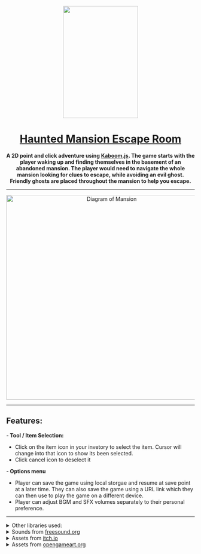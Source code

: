 

[<p align="center"> <img width="200" height="300" src="https://user-images.githubusercontent.com/96203831/161592220-83f84c1c-9618-402b-8c6f-94c4e2d01088.jpg" > </p>](https://team-grape.github.io/CapstoneProject/)

<div>
 <h1 align="center"> <a href="https://team-grape.github.io/CapstoneProject/"> Haunted Mansion Escape Room </a> </h>
</div>

<p align="center">
 <b>
 A 2D point and click adventure using <a href="https://kaboomjs.com/">Kaboom.js</a>. The game starts with the player waking up and finding themselves in the basement of an abandoned mansion. The player would need to navigate the whole mansion looking for clues to escape, while avoiding an evil ghost. Friendly ghosts are placed throughout the mansion to help you escape.
 </b>
</p>
 
 <hr />
 
<div align="center">
 <img 
      width="548" alt="Diagram of Mansion" 
      src="https://user-images.githubusercontent.com/96203831/161591984-e2110053-b8c2-4f67-b163-d3a77a76888b.png"
 >
</div>

<hr />

## Features:
 **- Tool / Item Selection:**
   - Click on the item icon in your invetory to select the item. Cursor will change into that icon to show its been selected. 
   - Click cancel icon to deselect it
   
 **- Options menu**
   - Player can save the game using local storgae and resume at save point at a later time. They can also save the game using a URL link which they can then use to play the game on a different device. 
   - Player can adjust BGM and SFX volumes separately to their personal preference. 

<hr />

<details>
  <summary>Other libraries used:</summary>

  - [mermaid](https://github.com/mermaid-js/mermaid) for flowcharting
  - [three.js](https://github.com/mrdoob/three.js/) for 3d scenes
</details>

<details>
 <summary>Sounds from <a href="https://freesound.org/">freesound.org</a></summary>
 
  - [Horror Theme Loop](https://freesound.org/people/Mrthenoronha/sounds/530277/) by Mrthenoronha
  - [UI Click](https://freesound.org/people/EminYILDIRIM/sounds/536108/) by EminYILDIRIM
  - [Vintage Camera Flash Powder and Shutter](https://freesound.org/people/Werra/sounds/232130/) by Werra
  - [Ambience, Wind Chimes, A](https://freesound.org/people/InspectorJ/sounds/353501/) by InspectorJ
  - [Synth glockenspiel bell item money gold coin pick up](https://freesound.org/people/ryusa/sounds/531175/) by ryusa
  - [Crumble #7](https://freesound.org/people/abstraktgeneriert/sounds/348952/) by abstraktgeneriert
  - [Doors, glass door, frame door, open, close, reverb, door creaking](https://freesound.org/people/SFX_AFRIK/sounds/584855/) by SFX_AFRIK
  - [Wooden_Drawer_open_close_2](https://freesound.org/people/Rudmer_Rotteveel/sounds/364105/) by Rudmer_Rotteveel
  - [hotel_room_door_locking](https://freesound.org/people/joedeshon/sounds/118232/) by joedeshon
</details>

<details>
 <summary>Assets from <a href="https://itch.io/">itch.io</a></summary>
 
  - [Graphic Assets](https://gleao.itch.io/haunted-house) by 	Gleao
  - [Skeleton Sprite Pack](https://jesse-m.itch.io/skeleton-pack) by Jesse Munguia
  - [Casual Game Buttons Vol. 02](https://viktor-gogela.itch.io/casual-game-buttons-vol-02) by Viktor Gogela
  - [Ghost Sprite Pack](https://master-blazter.itch.io/ghostspritepack) by Master Blazter
  - [Horror Game Monster Asset](https://spruce-studios.itch.io/monster-art) by Spruce Studios
  - [Pixel-Art Interiors](https://dreamypixelart.itch.io/pixel-art-interiors) by DreamyPixelArt
  - [Pixel Mart](https://ghostpixxells.itch.io/pixel-mart) by ghostpixxells
  - [House-tileset](https://maschiat.itch.io/house-tileset) by maschiaT
</details>
 
<details>
 <summary>Assets from <a href="https://opengameart.org/">opengameart.org</a></summary>
 
  - [Base Object Kit!](https://opengameart.org/content/lpc-revised-base-object-kit) by ElizaWy
  - [Key Icons](https://opengameart.org/content/key-icons) by BizmasterStudios
  - [Flying book sprite sheet](https://opengameart.org/content/flying-book-sprite-sheet) by Ria_van_Montfort
  - [Numbers 0-9](https://opengameart.org/content/numbers-0-9-7x10px) by ahmadmanga
  - [Misc tile atlas](https://opengameart.org/content/lpc-misc-tile-atlas-interior-exterior-trees-bridges-furniture) by ak-blanc
</details>
  
